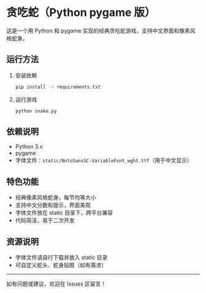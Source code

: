 # 贪吃蛇（Python pygame 版）

这是一个用 Python 和 pygame 实现的经典贪吃蛇游戏，支持中文界面和像素风格蛇身。

## 运行方法

1. 安装依赖
   ```bash
   pip install -r requirements.txt
   ```
2. 运行游戏
   ```bash
   python snake.py
   ```

## 依赖说明
- Python 3.x
- pygame
- 字体文件：`static/NotoSansSC-VariableFont_wght.ttf`（用于中文显示）

## 特色功能
- 经典像素风格蛇身，每节均等大小
- 支持中文分数和提示，界面美观
- 字体文件放在 static 目录下，跨平台兼容
- 代码简洁，易于二次开发

## 资源说明
- 字体文件请自行下载并放入 static 目录
- 可自定义蛇头、蛇身贴图（如有需求）

---

如有问题或建议，欢迎在 Issues 区留言！